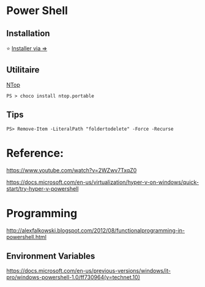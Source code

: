 # Power Shell


## Installation

:star: [Installer via =>](Install.md)


## Utilitaire

[NTop](https://github.com/Nuke928/NTop)

```
PS > choco install ntop.portable
```


## Tips

```
PS> Remove-Item -LiteralPath "foldertodelete" -Force -Recurse
```

# Reference:

https://www.youtube.com/watch?v=2WZwv7TxqZ0

https://docs.microsoft.com/en-us/virtualization/hyper-v-on-windows/quick-start/try-hyper-v-powershell


# Programming

http://alexfalkowski.blogspot.com/2012/08/functionalprogramming-in-powershell.html

## Environment Variables

https://docs.microsoft.com/en-us/previous-versions/windows/it-pro/windows-powershell-1.0/ff730964(v=technet.10)
